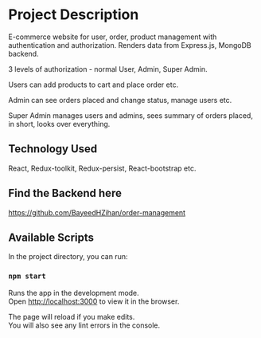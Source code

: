 # Project Description

E-commerce website for user, order, product management with authentication and authorization. 
Renders data from Express.js, MongoDB backend.

3 levels of authorization - normal User, Admin, Super Admin. 

Users can add products to cart and place order etc. 

Admin can see orders placed and change status, manage users etc.

Super Admin manages users and admins, sees summary of orders placed, in short, looks over everything.


## Technology Used 

React, Redux-toolkit, Redux-persist, React-bootstrap etc. 


## Find the Backend here
https://github.com/BayeedHZihan/order-management


## Available Scripts

In the project directory, you can run:

### `npm start`

Runs the app in the development mode.\
Open [http://localhost:3000](http://localhost:3000) to view it in the browser.

The page will reload if you make edits.\
You will also see any lint errors in the console.


